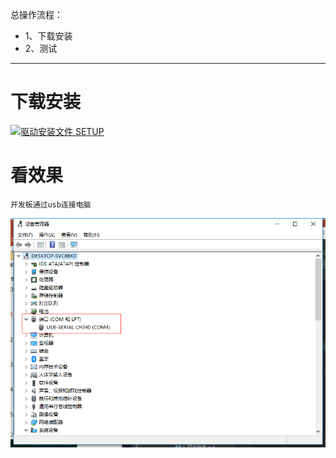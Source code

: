 总操作流程：
- 1、下载安装
- 2、测试

***

# 下载安装
[![](https://img.shields.io/badge/驱动安装文件-SETUP-green.svg "驱动安装文件 SETUP")](https://pan.baidu.com/s/1QWpbNo5BD8dMs9mlstFpFg)

# 看效果
`
开发板通过usb连接电脑
`

![](image/2-1.png)


